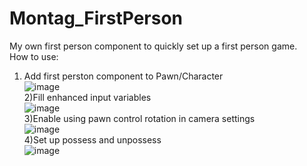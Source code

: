 # Montag_FirstPerson
My own first person component to quickly set up a first person game.<br />
How to use:<br />
1) Add first perston component to Pawn/Character<br />
![image](https://github.com/mon1ag/Montag_FirstPerson/assets/49873500/fb084da6-2953-405c-bd6f-8220653160c2)<br />
2)Fill enhanced input variables<br />
![image](https://github.com/mon1ag/Montag_FirstPerson/assets/49873500/a78fba92-34d7-47e7-8dc5-021b6bb2f8a2)<br />
3)Enable using pawn control rotation in camera settings<br />
![image](https://github.com/mon1ag/Montag_FirstPerson/assets/49873500/ac3e698d-4880-490e-a260-d4344cb52135)<br />
4)Set up possess and unpossess<br />
![image](https://github.com/mon1ag/Montag_FirstPerson/assets/49873500/e127fdeb-d482-485f-9636-7abe69a53e47)<br />

